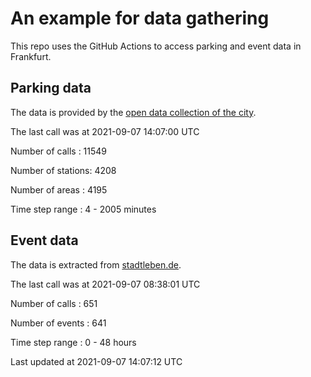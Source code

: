 # An example for data gathering

This repo uses the GitHub Actions to access parking and event data in Frankfurt.

## Parking data
The data is provided by the [open data collection of the city](https://www.offenedaten.frankfurt.de/).

The last call was at 2021-09-07 14:07:00 UTC

Number of calls   : 11549

Number of stations:  4208

Number of areas   :  4195

Time step range   :     4 -  2005 minutes


## Event data
The data is extracted from [stadtleben.de](https://stadtleben.de/frankfurt/).

The last call was at 2021-09-07 08:38:01 UTC

Number of calls   : 651

Number of events  : 641

Time step range   :   0 -  48 hours


Last updated at 2021-09-07 14:07:12 UTC
